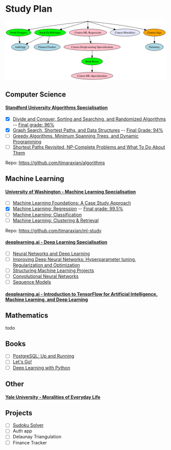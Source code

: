# Study Plan

![Graph of study plan](dotfiles/overview.dot.png)

## Computer Science

#### [Standford University Algorithms Specialisation]()

- [X] [Divide and Conquer, Sorting and Searching, and Randomized Algorithms](https://www.coursera.org/learn/algorithms-divide-conquer) -- [Final grade: 96%](https://www.coursera.org/account/accomplishments/certificate/C3AEPVS8ECEF)
- [X] [Graph Search, Shortest Paths, and Data Structures](https://www.coursera.org/learn/algorithms-graphs-data-structures) -- [Final Grade: 94%](https://www.coursera.org/account/accomplishments/certificate/ZU39YDML8F4D)
- [ ] [Greedy Algorithms, Minimum Spanning Trees, and Dynamic Programming](https://www.coursera.org/learn/algorithms-greedy)
- [ ] [Shortest Paths Revisited, NP-Complete Problems and What To Do About Them](https://www.coursera.org/learn/algorithms-npcomplete)

Repo: https://github.com/timaraxian/algorithms

## Machine Learning

#### [University of Washington - Machine Learning Specialisation](https://www.coursera.org/specializations/machine-learning)

- [ ] [Machine Learning Foundations: A Case Study Approach](https://www.coursera.org/learn/ml-foundations)
- [X] [Machine Learning: Regression](https://www.coursera.org/learn/ml-regression) -- [Final grade: 99.5%](https://www.coursera.org/account/accomplishments/certificate/YEJXESA3292Z)
- [ ] [Machine Learning: Classification](https://www.coursera.org/learn/ml-classification)
- [ ] [Machine Learning: Clustering & Retrieval](https://www.coursera.org/learn/ml-clustering-and-retrieval)

Repo: https://github.com/timaraxian/ml-study

#### [deeplearning.ai - Deep Learning Specialisation](https://www.coursera.org/specializations/deep-learning)

- [ ] [Neural Networks and Deep Learning](https://www.coursera.org/learn/neural-networks-deep-learning)
- [ ] [Improving Deep Neural Networks: Hyperparameter tuning, Regularization and Optimization](https://www.coursera.org/learn/deep-neural-network)
- [ ] [Structuring Machine Learning Projects](https://www.coursera.org/learn/machine-learning-projects)
- [ ] [Convolutional Neural Networks](https://www.coursera.org/learn/convolutional-neural-networks)
- [ ] [Sequence Models](https://www.coursera.org/learn/nlp-sequence-models)

#### [deeplearning.ai - Introduction to TensorFlow for Artificial Intelligence, Machine Learning, and Deep Learning](https://www.coursera.org/learn/introduction-tensorflow)

## Mathematics

todo

## Books

- [ ] [PostgreSQL: Up and Running](https://www.oreilly.com/library/view/postgresql-up-and/9781449326326/)
- [ ] [Let's Go!](https://lets-go.alexedwards.net/)
- [ ] [Deep Learning with Python](https://www.manning.com/books/deep-learning-with-python)

## Other

#### [Yale University - Moralities of Everyday Life](https://www.coursera.org/learn/moralities)

## Projects

- [ ] [Sudoku Solver](https://github.com/timaraxian/sudoku-solver)
- [ ] Auth app
- [ ] Delaunay Triangulation
- [ ] Finance Tracker
